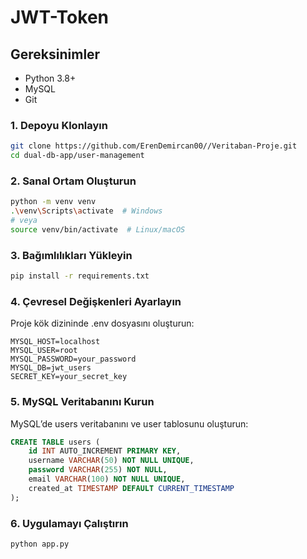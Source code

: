 <h1>JWT-Token</h1>

## Gereksinimler
- Python 3.8+
- MySQL
- Git
### 1. Depoyu Klonlayın
```bash
git clone https://github.com/ErenDemircan00//Veritaban-Proje.git
cd dual-db-app/user-management
```
### 2. Sanal Ortam Oluşturun
```bash
python -m venv venv
.\venv\Scripts\activate  # Windows
# veya
source venv/bin/activate  # Linux/macOS
```
### 3. Bağımlılıkları Yükleyin
```bash
pip install -r requirements.txt
```
### 4. Çevresel Değişkenleri Ayarlayın
Proje kök dizininde .env dosyasını oluşturun:
```.env
MYSQL_HOST=localhost
MYSQL_USER=root
MYSQL_PASSWORD=your_password
MYSQL_DB=jwt_users
SECRET_KEY=your_secret_key
```
### 5. MySQL Veritabanını Kurun
MySQL’de users veritabanını ve user tablosunu oluşturun:
```sql
CREATE TABLE users (
    id INT AUTO_INCREMENT PRIMARY KEY,
    username VARCHAR(50) NOT NULL UNIQUE,
    password VARCHAR(255) NOT NULL,
    email VARCHAR(100) NOT NULL UNIQUE,
    created_at TIMESTAMP DEFAULT CURRENT_TIMESTAMP
);
```
### 6. Uygulamayı Çalıştırın
```bash
python app.py
```
